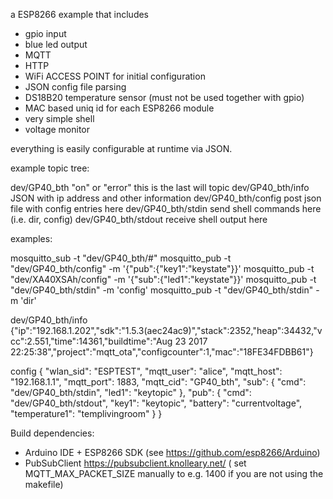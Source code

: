 
a ESP8266 example that includes 

 - gpio input
 - blue led output
 - MQTT
 - HTTP
 - WiFi ACCESS POINT for initial configuration
 - JSON config file parsing
 - DS18B20 temperature sensor (must not be used together with gpio)
 - MAC based uniq id for each ESP8266 module
 - very simple shell
 - voltage monitor

everything is easily configurable at runtime via JSON.

example topic tree:

  dev/GP40_bth         "on" or "error" this is the last will topic
  dev/GP40_bth/info    JSON with ip address and other information
  dev/GP40_bth/config  post json file with config entries here 
  dev/GP40_bth/stdin   send shell commands here (i.e. dir, config)
  dev/GP40_bth/stdout  receive shell output here

examples:

 mosquitto_sub -t "dev/GP40_bth/#" 
 mosquitto_pub -t "dev/GP40_bth/config" -m '{"pub":{"key1":"keystate"}}'
 mosquitto_pub -t "dev/XA40XSAh/config" -m '{"sub":{"led1":"keystate"}}'
 mosquitto_pub -t "dev/GP40_bth/stdin" -m 'config'
 mosquitto_pub -t "dev/GP40_bth/stdin" -m 'dir'

dev/GP40_bth/info
 {"ip":"192.168.1.202","sdk":"1.5.3(aec24ac9)","stack":2352,"heap":34432,"vcc":2.551,"time":14361,"buildtime":"Aug 23 2017 22:25:38","project":"mqtt_ota","configcounter":1,"mac":"18FE34FDBB61"}

config
{
  "wlan_sid": "ESPTEST",
  "mqtt_user": "alice",
  "mqtt_host": "192.168.1.1",
  "mqtt_port": 1883,
  "mqtt_cid": "GP40_bth",
  "sub": {
    "cmd": "dev/GP40_bth/stdin",
    "led1": "keytopic"
  },
  "pub": {
    "cmd": "dev/GP40_bth/stdout",
    "key1": "keytopic",
    "battery": "currentvoltage",
    "temperature1": "templivingroom"
  }
}

Build dependencies:
- Arduino IDE + ESP8266 SDK (see https://github.com/esp8266/Arduino)
- PubSubClient https://pubsubclient.knolleary.net/ ( set MQTT_MAX_PACKET_SIZE manually to e.g. 1400 if you are not using the makefile)




